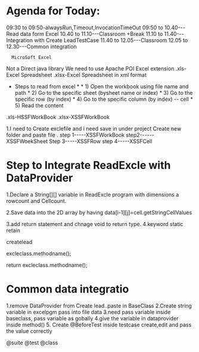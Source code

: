 Agenda for Today:
=================
  
   09:30 to 09:50-alwaysRun,Timeout,InvocationTimeOut
   09:50 to 10.40---Read data form Excel
   10.40 to 11.10---Classroom +Break
   11.10 to 11.40---Integration with Create LeadTestCase
   11.40 to 12.05---Classroom
   12.05 to 12.30---Common integration



      MicroSoft Excel
   Not a Direct java library
   We need to use Apache POI 
   Excel extension
   .xls-Excel Spreadsheet
   .xlsx-Excel Spreadsheet in xml format

 * Steps to read from excel
		 * 
		 * 1) Open the workbook using file name and path 
		 * 2) Go to the specific sheet (bysheet name or index) 
		 * 3) Go to the specific row (by index) 
		 * 4) Go to the specific column (by index) -- cell
		 * 5) Read the content


.xls-HSSFWorkBook 
.xlsx-XSSFWorkBook


1.I need to Create exclefile and i need save in under project Create new folder and paste file .
step 1-----XSSFWorkBook
step2------XSSFWoekSheet
Step 3-----XSSFRow
step 4-----XSSFCell




Step to Integrate ReadExcle with DataProvider
==============================================

1.Declare a String[][] variable in ReadExcle program with dimensions a rowcount and Cellcount.

2.Save data into the 2D array by having data[i-1][j]=cell.getStringCellValues

3.add return statement and chnage void to return type.
4.keyword static retain

createlead 

excleclass.methodname();

return excleclass.methodname();



Common data integratio
============================

1.remove DataProvider from Create lead..paste in BaseClass
2.Create string variable in excelpgm  pass into file data
3.need pass variable inside baseclass, pass  variable as gobally
4.give the variable in dataprovider inside method()
5. Create @BeforeTest inside testcase  create,edit and pass the value correctly



@suite
@test
@class